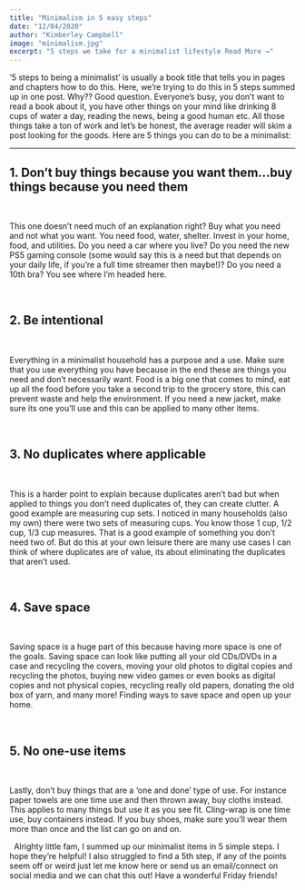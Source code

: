 ```yaml
---
title: "Minimalism in 5 easy steps"
date: "12/04/2020"
author: "Kimberley Campbell"
image: "minimalism.jpg"
excerpt: "5 steps we take for a minimalist lifestyle Read More →"
---
```


‘5 steps to being a minimalist’ is usually a book title that tells you in pages and chapters how to do this. Here, we’re trying to do this in 5 steps summed up in one post. Why?? Good question. Everyone’s busy, you don’t want to read a book about it, you have other things on your mind like drinking 8 cups of water a day, reading the news, being a good human etc. All those things take a ton of work and let’s be honest, the average reader will skim a post looking for the goods. Here are 5 things you can do to be a minimalist:
&nbsp;

---

## 1. Don’t buy things because you want them…buy things because you need them

&nbsp;

This one doesn’t need much of an explanation right? Buy what you need and not what you want. You need food, water, shelter. Invest in your home, food, and utilities. Do you need a car where you live? Do you need the new PS5 gaming console (some would say this is a need but that depends on your daily life, if you’re a full time streamer then maybe!)? Do you need a 10th bra? You see where I’m headed here.

&nbsp;

## 2. Be intentional

&nbsp;

Everything in a minimalist household has a purpose and a use. Make sure that you use everything you have because in the end these are things you need and don’t necessarily want. Food is a big one that comes to mind, eat up all the food before you take a second trip to the grocery store, this can prevent waste and help the environment. If you need a new jacket, make sure its one you’ll use and this can be applied to many other items.

&nbsp;

## 3. No duplicates where applicable

&nbsp;

This is a harder point to explain because duplicates aren’t bad but when applied to things you don’t need duplicates of, they can create clutter. A good example are measuring cup sets. I noticed in many households (also my own) there were two sets of measuring cups. You know those 1 cup, 1/2 cup, 1/3 cup measures. That is a good example of something you don’t need two of. But do this at your own leisure there are many use cases I can think of where duplicates are of value, its about eliminating the duplicates that aren’t used.

&nbsp;

## 4. Save space

&nbsp;

Saving space is a huge part of this because having more space is one of the goals. Saving space can look like putting all your old CDs/DVDs in a case and recycling the covers, moving your old photos to digital copies and recycling the photos, buying new video games or even books as digital copies and not physical copies, recycling really old papers, donating the old box of yarn, and many more! Finding ways to save space and open up your home.

&nbsp;

## 5. No one-use items

&nbsp;

Lastly, don’t buy things that are a ‘one and done’ type of use. For instance paper towels are one time use and then thrown away, buy cloths instead. This applies to many things but use it as you see fit. Cling-wrap is one time use, buy containers instead. If you buy shoes, make sure you’ll wear them more than once and the list can go on and on.

&nbsp;
Alrighty little fam, I summed up our minimalist items in 5 simple steps. I hope they’re helpful! I also struggled to find a 5th step, if any of the points seem off or weird just let me know here or send us an email/connect on social media and we can chat this out! Have a wonderful Friday friends!
